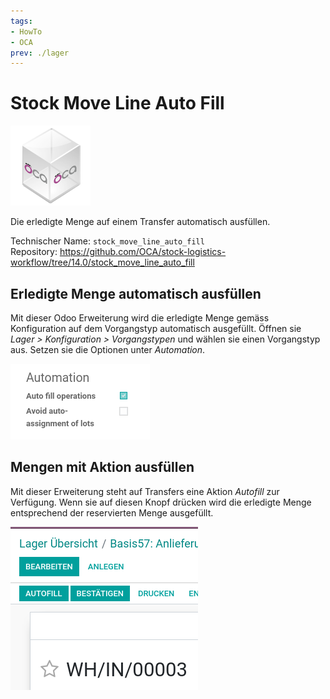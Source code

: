 ```yaml
---
tags:
- HowTo
- OCA
prev: ./lager
---
```

# Stock Move Line Auto Fill
![icon_oca_app](assets/icon_oca_app.png)

Die erledigte Menge auf einem Transfer automatisch ausfüllen.

Technischer Name: `stock_move_line_auto_fill`\
Repository: <https://github.com/OCA/stock-logistics-workflow/tree/14.0/stock_move_line_auto_fill>

## Erledigte Menge automatisch ausfüllen

Mit dieser Odoo Erweiterung wird die erledigte Menge gemäss Konfiguration auf dem Vorgangstyp automatisch ausgefüllt. Öffnen sie *Lager > Konfiguration > Vorgangstypen* und wählen sie einen Vorgangstyp aus. Setzen sie die Optionen unter *Automation*.

![](assets/Stock%20Move%20Line%20Auto%20Fill.png)

## Mengen mit Aktion ausfüllen

Mit dieser Erweiterung steht auf Transfers eine Aktion *Autofill* zur Verfügung. Wenn sie auf diesen Knopf drücken wird die erledigte Menge entsprechend der reservierten Menge ausgefüllt.

![](assets/Pasted%20image%2020220117105640.png)